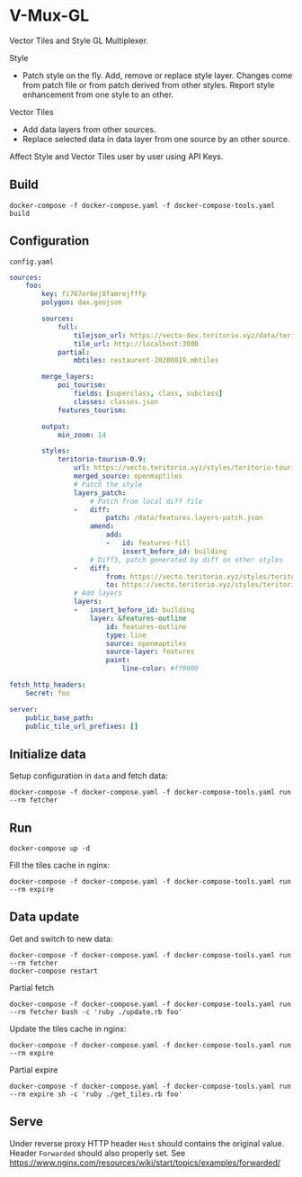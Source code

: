 # V-Mux-GL
Vector Tiles and Style GL Multiplexer.

Style
- Patch style on the fly. Add, remove or replace style layer. Changes come from patch file or from patch derived from other styles. Report style enhancement from one style to an other.

Vector Tiles
- Add data layers from other sources.
- Replace selected data in data layer from one source by an other source.

Affect Style and Vector Tiles user by user using API Keys.


## Build
```
docker-compose -f docker-compose.yaml -f docker-compose-tools.yaml build
```

## Configuration

`config.yaml`

```yaml
sources:
    foo:
        key: fi787or6ej8famrejfffp
        polygon: dax.geojson

        sources:
            full:
                tilejson_url: https://vecto-dev.teritorio.xyz/data/teritorio-dev.json
                tile_url: http://localhost:3000
            partial:
                mbtiles: restaurent-20200819.mbtiles

        merge_layers:
            poi_tourism:
                fields: [superclass, class, subclass]
                classes: classes.json
            features_tourism:

        output:
            min_zoom: 14

        styles:
            teritorio-tourism-0.9:
                url: https://vecto.teritorio.xyz/styles/teritorio-tourism-0.9/style.json
                merged_source: openmaptiles
                # Patch the style
                layers_patch:
                    # Patch from local diff file
                -   diff:
                        patch: /data/features.layers-patch.json
                    amend:
                        add:
                        -   id: features-fill
                            insert_before_id: building
                    # Diff3, patch generated by diff on other styles
                -   diff:
                        from: https://vecto.teritorio.xyz/styles/teritorio-basic-dev/style.json
                        to: https://vecto.teritorio.xyz/styles/teritorio-tourism-dev/style.json
                # Add layers
                layers:
                -   insert_before_id: building
                    layer: &features-outline
                        id: features-outline
                        type: line
                        source: openmaptiles
                        source-layer: features
                        paint:
                            line-color: #ff0000

fetch_http_headers:
    Secret: foo

server:
    public_base_path:
    public_tile_url_prefixes: []
```

## Initialize data
Setup configuration in `data` and fetch data:
```
docker-compose -f docker-compose.yaml -f docker-compose-tools.yaml run --rm fetcher
```

## Run
```
docker-compose up -d
```

Fill the tiles cache in nginx:
```
docker-compose -f docker-compose.yaml -f docker-compose-tools.yaml run --rm expire
```

## Data update

Get and switch to new data:
```
docker-compose -f docker-compose.yaml -f docker-compose-tools.yaml run --rm fetcher
docker-compose restart
```

Partial fetch
```
docker-compose -f docker-compose.yaml -f docker-compose-tools.yaml run --rm fetcher bash -c 'ruby ./update.rb foo'
```

Update the tiles cache in nginx:
```
docker-compose -f docker-compose.yaml -f docker-compose-tools.yaml run --rm expire
```

Partial expire
```
docker-compose -f docker-compose.yaml -f docker-compose-tools.yaml run --rm expire sh -c 'ruby ./get_tiles.rb foo'
```

## Serve

Under reverse proxy HTTP header `Host` should contains the original value.
Header `Forwarded` should also properly set. See https://www.nginx.com/resources/wiki/start/topics/examples/forwarded/
